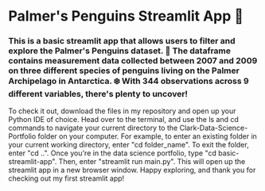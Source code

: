 # Palmer's Penguins Streamlit App 🌟

### This is a basic streamlit app that allows users to filter and explore the Palmer's Penguins dataset. 🐧 The dataframe contains measurement data collected between 2007 and 2009 on three different species of penguins living on the Palmer Archipelago in Antarctica. ❄️ With 344 observations across 9 different variables, there's plenty to uncover!

To check it out, download the files in my repository and open up your Python IDE of choice. Head over to the terminal, and use the ls and cd commands to navigate your current directory to the Clark-Data-Science-Portfolio folder on your computer. For example, to enter an existing folder in your current working directory, enter "cd folder_name". To exit the folder, enter "cd ..". Once you're in the data science portfolio, type "cd basic-streamlit-app". Then, enter "streamlit run main.py". This will open up the streamlit app in a new browser window. Happy exploring, and thank you for checking out my first streamlit app!
